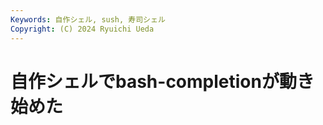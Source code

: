 ```yaml
---
Keywords: 自作シェル, sush, 寿司シェル
Copyright: (C) 2024 Ryuichi Ueda
---
```


# 自作シェルでbash-completionが動き始めた


